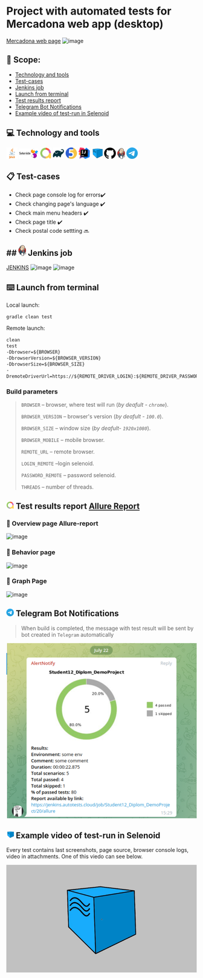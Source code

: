 # Project with automated tests for Mercadona web app (desktop)
[Mercadona web page](https://www.mercadona.es/)
![image](https://user-images.githubusercontent.com/65370123/180198794-47f0d92e-321a-4890-ae74-431a715fc8ec.png)

## :page_with_curl: Scope:

- <a href="#computer-сode_stack">Technology and tools</a>
- <a href="#clipboard-Test-cases">Test-cases</a>
- <a href="#Jenkins-job">Jenkins job</a>
- <a href="#keyboard-launch-from-terminal">Launch from terminal</a>
- <a href="#bar_chart-Test-results-report">Test results report</a>
- <a href="#robot-Telegram">Telegram Bot Notifications</a>
- <a href="#film_projector-Example-video-of-test-run-in-Selenoid">Example video of test-run in Selenoid</a>

## :computer: Technology and tools
<p align="left"> 
<img width="6%" title="Java" src="images/java-logo-vector.png">
<img width="10%" title="Selenide" src="images/selenide-logo-big.png">
<img width="6%" title="Allure Report" src="images/allurereport-logo.png">
<img width="6%" title="Gradle" src="images/gradle-knowledge-graph-logo.png">
<img width="6%" title="JUnit5" src="images/junit5-logo.png">
<img width="6%" title="IntelliJ IDEA" src="images/IntelliJ_IDEA_Icon.svg.png">
<img width="6%" title="Selenoid" src="images/selenoid-logo.png">
<img width="6%" title="GitHub" src="images/github-logo.png">
<img width="4%" title="Jenkins" src="images/jenkins-logo.png">
<img width="6%" title="Telegram" src="images/Telegram_2019_Logo.svg.png">
</p>

## :clipboard: Test-cases
- Check page console log for errors:heavy_check_mark:
- Check changing page's language :heavy_check_mark:
- Check main menu headers :heavy_check_mark:
- Check page title :heavy_check_mark:
- Check postal code settting :soon:

## ## <img width="4%" title="Allure Report" src="images/jenkins-logo.png"> Jenkins job
[JENKINS](https://jenkins.autotests.cloud/job/Student12_Diplom_DemoProject/)
![image](https://user-images.githubusercontent.com/65370123/180200201-86bbc089-6907-4a0d-8c20-423c930c7cee.png)
![image](https://user-images.githubusercontent.com/65370123/180200851-987bedd8-f403-4138-a058-3a375efac674.png)


## :keyboard: Launch from terminal
Local launch:
```
gradle clean test
```


Remote launch:
```
clean
test
-Dbrowser=${BROWSER}
-DbrowserVersion=${BROWSER_VERSION}
-DbrowserSize=${BROWSER_SIZE}
-DremoteDriverUrl=https://${REMOTE_DRIVER_LOGIN}:${REMOTE_DRIVER_PASSWORD}@${REMOTE_DRIVER_URL}/wd/hub/
```
### Build parameters

> <code>BROWSER</code> – browser, where test will run (_by deafult - <code>chrome</code>_).
>
> <code>BROWSER_VERSION</code> – browser's version (_by deafult - <code>100.0</code>_).
>
> <code>BROWSER_SIZE</code> – window size (_by deafult- <code>1920x1080</code>_).
> 
> <code>BROWSER_MOBILE</code> – mobile browser.
>
> <code>REMOTE_URL</code> – remote browser.
> 
> <code>LOGIN_REMOTE</code> –login selenoid.
> 
> <code>PASSWORD_REMOTE</code> – password selenoid.
> 
> <code>THREADS</code> – number of threads.

## <img width="4%" title="Allure Report" src="images/allurereport-logo.png"> Test results report [Allure Report](https://jenkins.autotests.cloud/job/Student12_Diplom_DemoProject/14/allure/)

### :pushpin: Overview page Allure-report

![image](https://user-images.githubusercontent.com/65370123/180204572-c68358b8-285f-458a-9577-744ce8d17815.png)

### :pushpin: Behavior page

![image](https://user-images.githubusercontent.com/65370123/180204881-6121bc72-95aa-4a01-ab15-81627ad6b970.png)


### :pushpin: Graph Page

![image](https://user-images.githubusercontent.com/65370123/180205230-8fdce665-70f7-4721-8de3-52b776ca6dc5.png)



## <img width="4%" title="Telegram" src="images/Telegram_2019_Logo.svg.png"> Telegram Bot Notifications

> When build is completed,  the message with test result will be sent by bot created in <code>Telegram</code> automatically 
<p align="center">
<img title="Telegram Notifications" src="images/telegramnotify.png">
</p>


## <img width="4%" title="Telegram" src="images/selenoid-logo.png"> Example video of test-run in Selenoid

Every test contains last screenshots, page source, browser console logs, video in attachments. One of this viedo can see below.
<p align="center">
<img title="Selenoid Video" src="images/для демо проекта.gif">
</p>
